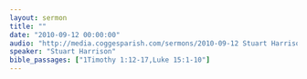 ```yaml
---
layout: sermon
title: ""
date: "2010-09-12 00:00:00"
audio: "http://media.coggesparish.com/sermons/2010-09-12 Stuart Harrison.mp3"
speaker: "Stuart Harrison"
bible_passages: ["1Timothy 1:12-17,Luke 15:1-10"]
---
```

